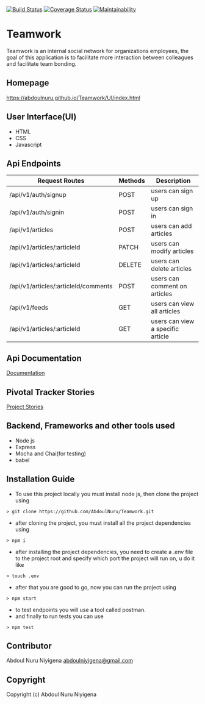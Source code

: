 [![Build Status](https://travis-ci.org/AbdoulNuru/Teamwork.svg?branch=develop)](https://travis-ci.org/AbdoulNuru/Teamwork) [![Coverage Status](https://coveralls.io/repos/github/AbdoulNuru/Teamwork/badge.svg?branch=develop)](https://coveralls.io/github/AbdoulNuru/Teamwork?branch=develop) [![Maintainability](https://api.codeclimate.com/v1/badges/118853cb469c86c9ecda/maintainability)](https://codeclimate.com/github/AbdoulNuru/Teamwork/maintainability)
# Teamwork
Teamwork is an internal social network for organizations employees, the goal of this application is to facilitate more interaction between colleagues and facilitate team bonding.

## Homepage
https://abdoulnuru.github.io/Teamwork/UI/index.html

## User Interface(UI)
- HTML
- CSS
- Javascript

## Api Endpoints
| Request Routes                       | Methods | Description                   |
| --------------                       | ------- | -----------                   |
| /api/v1/auth/signup                  | POST    | users can sign up             |
| /api/v1/auth/signin                  | POST    | users can sign in             |
| /api/v1/articles                     | POST    | users can add articles        |
| /api/v1/articles/:articleId          | PATCH   | users can modify articles     |
| /api/v1/articles/:articleId          | DELETE  | users can delete articles     |
| /api/v1/articles/:articleId/comments | POST    | users can comment on articles |
| /api/v1/feeds                        | GET     | users can view all articles   |
| /api/v1/articles/:articleId          | GET     | users can view a specific article|

## Api Documentation
[Documentation](https://documenter.getpostman.com/view/8960332/SVtPXB2b)

## Pivotal Tracker Stories 
[Project Stories](https://www.pivotaltracker.com/n/projects/2395459)

## Backend, Frameworks and other tools used
- Node js
- Express
- Mocha and Chai(for testing)
- babel

## Installation Guide
- To use this project locally you must install node js, then clone the project using
```
> git clone https://github.com/AbdoulNuru/Teamwork.git
```
- after cloning the project, you must install all the project dependencies using
```
> npm i
```
- after installing the project dependencies, you need to create a .env file to the project root and specify which port the project will run on, u do it like
```
> touch .env
```
- after that you are good to go, now you can run the project using
```
> npm start
```
- to test endpoints you will use a tool called postman.
- and finally to run tests you can use
```
> npm test
```
## Contributor
Abdoul Nuru Niyigena abdoulniyigena@gmail.com

## Copyright
Copyright (c) Abdoul Nuru Niyigena
